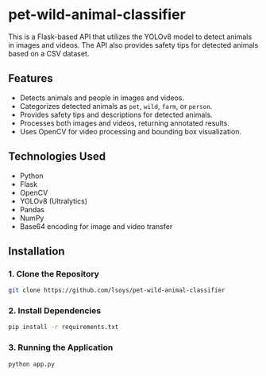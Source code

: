# pet-wild-animal-classifier

This is a Flask-based API that utilizes the YOLOv8 model to detect animals in images and videos. The API also provides safety tips for detected animals based on a CSV dataset.

## Features

- Detects animals and people in images and videos.
- Categorizes detected animals as `pet`, `wild`, `farm`, or `person`.
- Provides safety tips and descriptions for detected animals.
- Processes both images and videos, returning annotated results.
- Uses OpenCV for video processing and bounding box visualization.

## Technologies Used

- Python
- Flask
- OpenCV
- YOLOv8 (Ultralytics)
- Pandas
- NumPy
- Base64 encoding for image and video transfer

## Installation

### 1. Clone the Repository
```bash
git clone https://github.com/lsoys/pet-wild-animal-classifier
```

### 2. Install Dependencies
```bash
pip install -r requirements.txt
```

### 3. Running the Application
```bash
python app.py
```
